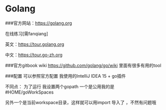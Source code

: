 # Golang

###官方网站：https://golang.org



在线练习[需fanqiang]

英文：https://tour.golang.org

中文：https://tour.go-zh.org


###官方gitbook wiki https://github.com/golang/go/wiki
里面有很多有用的tool



###配置
可以参照官方配置
我使用的IntelliJ IDEA 15 + go插件

不同点：
为了运行 我设置两个gopath  一个是公用我的是#HOME/goWorkSpaces

另外一个是当前workspace目录，这样就可以用import 导入了 ，不然有问题哦

